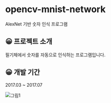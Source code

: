 # opencv-mnist-network
 AlexNet 기반 숫자 인식 프로그램

 ## 😀 프로젝트 소개
 필기체에서 숫자를 자동으로 인식하는 프로그램입니다.

 ## 😀 개발 기간
 2017.03 ~ 2017.07


![그림1](https://github.com/KIMSEULBEEN/opencv-mnist-network/assets/26593337/81629330-dcd4-47b6-8ee0-ea6987d33350)
